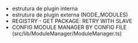 * estrutura de plugin interna
* estrutura de plugin externa (NODE_MODULES)
* REGISTRY - GET PACKAGE: RETRY WITH SLAVE
* CONFIG MODULE MANAGER BY CONFIG FILE (src/lib/ModuleManager/ModuleManager.ts)